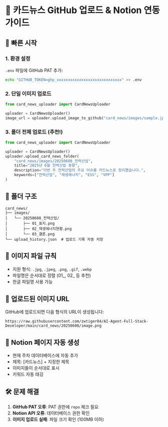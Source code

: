 # 📸 카드뉴스 GitHub 업로드 & Notion 연동 가이드

## 🚀 빠른 시작

### 1. 환경 설정
`.env` 파일에 GitHub PAT 추가:
```bash
echo "GITHUB_TOKEN=ghp_xxxxxxxxxxxxxxxxxxxxxxxxxxxxx" >> .env
```

### 2. 단일 이미지 업로드
```python
from card_news_uploader import CardNewsUploader

uploader = CardNewsUploader()
image_url = uploader.upload_image_to_github("card_news/images/sample.jpg")
```

### 3. 폴더 전체 업로드 (추천!)
```python
from card_news_uploader import CardNewsUploader

uploader = CardNewsUploader()
uploader.upload_card_news_folder(
    "card_news/images/20250608_전력산업",
    title="2025년 6월 전력산업 동향",
    description="이번 주 전력산업의 주요 이슈를 카드뉴스로 정리했습니다.",
    keywords=["전력산업", "재생에너지", "ESS", "VPP"]
)
```

## 📁 폴더 구조
```
card_news/
├── images/
│   └── 20250608_전력산업/
│       ├── 01_표지.png
│       ├── 02_재생에너지현황.png
│       └── 03_결론.png
└── upload_history.json  # 업로드 기록 자동 저장
```

## 🎨 이미지 파일 규칙
- 지원 형식: `.jpg`, `.jpeg`, `.png`, `.gif`, `.webp`
- 파일명은 순서대로 정렬 (01_, 02_ 등 추천)
- 한글 파일명 사용 가능

## 🔗 업로드된 이미지 URL
GitHub에 업로드되면 다음 형식의 URL이 생성됩니다:
```
https://raw.githubusercontent.com/zwtiger04/AI-Agent-Full-Stack-Developer/main/card_news/20250608/image.png
```

## 📝 Notion 페이지 자동 생성
- 현재 주차 데이터베이스에 자동 추가
- 제목: [카드뉴스] + 지정한 제목
- 이미지들이 순서대로 표시
- 키워드 자동 태깅

## 🛠️ 문제 해결
1. **GitHub PAT 오류**: PAT 권한에 `repo` 체크 필요
2. **Notion API 오류**: 데이터베이스 권한 확인
3. **이미지 업로드 실패**: 파일 크기 확인 (100MB 이하)
